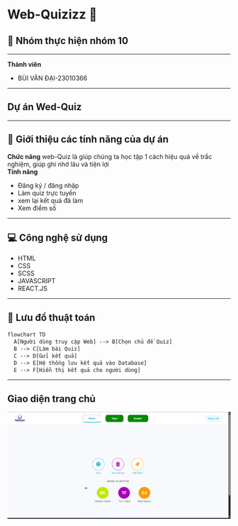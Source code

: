 # Web-Quizizz 🎯

## 👥  Nhóm thực hiện **nhóm 10**  
---  

**Thành viên**  
- BÙI VĂN ĐẠI-23010366
---  

## Dự án Wed-Quiz  
---  
## 📌 Giới thiệu các tính năng của dự án  
**Chức năng** web-Quiz là giúp chúng ta học tập 1 cách hiệu quả về trắc nghiệm, giúp ghi nhớ lâu và tiện lợi   
**Tính năng**  
- Đăng ký / đăng nhập
- Làm quiz trực tuyến
- xem lại kết quả đã làm 
- Xem điểm số

---  
## 💻 Công nghệ sử dụng  
- HTML
- CSS
- SCSS
- JAVASCRIPT
- REACT.JS
---   
## 🧠 Lưu đồ thuật toán

```mermaid
flowchart TD
  A[Người dùng truy cập Web] --> B[Chọn chủ đề Quiz]
  B --> C[Làm bài Quiz]
  C --> D[Gửi kết quả]
  D --> E[Hệ thống lưu kết quả vào Database]
  E --> F[Hiển thị kết quả cho người dùng]
```
---  
## Giao diện trang chủ  
![Ảnh giao diện ](https://github.com/buivandai05/Web-Quizizz/blob/main/Screenshot%202025-10-13%20162054.png)


  

